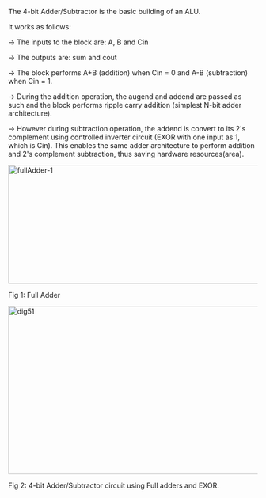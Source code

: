 The 4-bit Adder/Subtractor is the basic building of an ALU. 

It works as follows:

-> The inputs to the block are: A, B and Cin

-> The outputs are: sum and cout

-> The block performs A+B (addition) when Cin = 0 and A-B (subtraction) when Cin = 1.

-> During the addition operation, the augend and addend are passed as such and the block performs ripple carry addition (simplest N-bit adder architecture).

-> However during subtraction operation, the addend is convert to its 2's complement using controlled inverter circuit (EXOR with one input as 1, which is Cin). This enables the same adder architecture to perform addition and 2's complement subtraction, thus saving hardware resources(area).

<img width="512" height="240" alt="fullAdder-1" src="https://github.com/user-attachments/assets/3ea16e1f-f179-4fd9-9669-3d80d4c70db7" />

Fig 1: Full Adder

<img width="613" height="340" alt="dig51" src="https://github.com/user-attachments/assets/1a99910b-6a20-479e-acf0-bea3f09f72f9" />

Fig 2: 4-bit Adder/Subtractor circuit using Full adders and EXOR.
